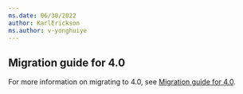```yaml
---
ms.date: 06/30/2022
author: KarlErickson
ms.author: v-yonghuiye
---
```


## Migration guide for 4.0

For more information on migrating to 4.0, see [Migration guide for 4.0](../../migration-guide-for-4.0.md).
